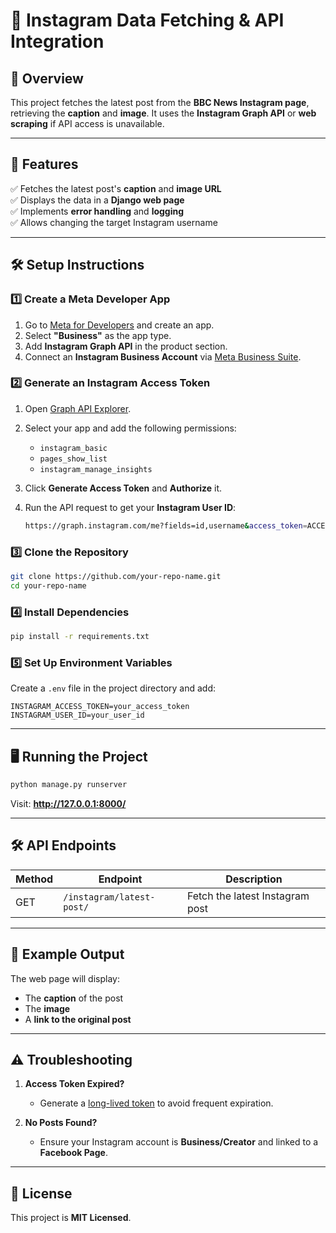 

# **📸 Instagram Data Fetching & API Integration**

## **🚀 Overview**
This project fetches the latest post from the **BBC News Instagram page**, retrieving the **caption** and **image**. It uses the **Instagram Graph API** or **web scraping** if API access is unavailable.

---

## **📌 Features**
✅ Fetches the latest post's **caption** and **image URL**  
✅ Displays the data in a **Django web page**  
✅ Implements **error handling** and **logging**  
✅ Allows changing the target Instagram username  

---

## **🛠️ Setup Instructions**

### **1️⃣ Create a Meta Developer App**
1. Go to [Meta for Developers](https://developers.facebook.com/) and create an app.
2. Select **"Business"** as the app type.
3. Add **Instagram Graph API** in the product section.
4. Connect an **Instagram Business Account** via [Meta Business Suite](https://business.facebook.com/).

### **2️⃣ Generate an Instagram Access Token**
1. Open [Graph API Explorer](https://developers.facebook.com/tools/explorer/).
2. Select your app and add the following permissions:
   - `instagram_basic`
   - `pages_show_list`
   - `instagram_manage_insights`
3. Click **Generate Access Token** and **Authorize** it.
4. Run the API request to get your **Instagram User ID**:

   ```sh
   https://graph.instagram.com/me?fields=id,username&access_token=ACCESS_TOKEN
   ```

### **3️⃣ Clone the Repository**
```sh
git clone https://github.com/your-repo-name.git
cd your-repo-name
```

### **4️⃣ Install Dependencies**
```sh
pip install -r requirements.txt
```

### **5️⃣ Set Up Environment Variables**
Create a `.env` file in the project directory and add:

```
INSTAGRAM_ACCESS_TOKEN=your_access_token
INSTAGRAM_USER_ID=your_user_id
```

---

## **🖥️ Running the Project**
```sh
python manage.py runserver
```
Visit: **http://127.0.0.1:8000/**

---

## **🛠 API Endpoints**
| Method | Endpoint | Description |
|--------|----------|-------------|
| GET | `/instagram/latest-post/` | Fetch the latest Instagram post |

---

## **📌 Example Output**
The web page will display:
- The **caption** of the post
- The **image**
- A **link to the original post**

---

## **⚠️ Troubleshooting**
1. **Access Token Expired?**  
   - Generate a [long-lived token](https://developers.facebook.com/docs/facebook-login/access-tokens/refreshing) to avoid frequent expiration.
  
2. **No Posts Found?**  
   - Ensure your Instagram account is **Business/Creator** and linked to a **Facebook Page**.

---

## **📜 License**
This project is **MIT Licensed**.

